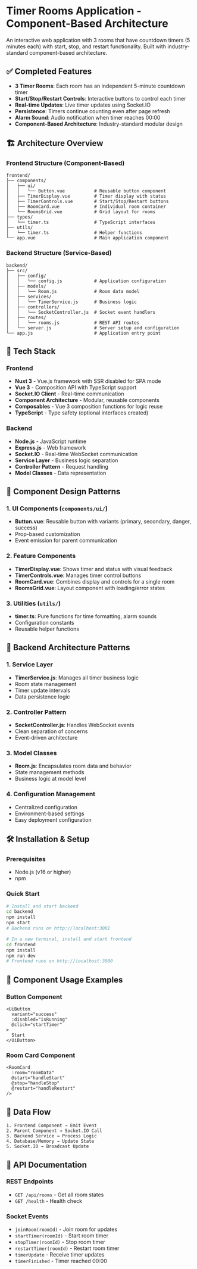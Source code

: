 # Timer Rooms Application - Component-Based Architecture

An interactive web application with 3 rooms that have countdown timers (5 minutes each) with start, stop, and restart functionality. Built with industry-standard component-based architecture.

## ✅ **Completed Features**

- **3 Timer Rooms**: Each room has an independent 5-minute countdown timer  
- **Start/Stop/Restart Controls**: Interactive buttons to control each timer  
- **Real-time Updates**: Live timer updates using Socket.IO  
- **Persistence**: Timers continue counting even after page refresh  
- **Alarm Sound**: Audio notification when timer reaches 00:00  
- **Component-Based Architecture**: Industry-standard modular design

## 🏗️ **Architecture Overview**

### Frontend Structure (Component-Based)
```
frontend/
├── components/
│   ├── ui/
│   │   └── Button.vue           # Reusable button component
│   ├── TimerDisplay.vue         # Timer display with status
│   ├── TimerControls.vue        # Start/Stop/Restart buttons
│   ├── RoomCard.vue             # Individual room container
│   └── RoomsGrid.vue            # Grid layout for rooms
├── types/
│   └── timer.ts                 # TypeScript interfaces
├── utils/
│   └── timer.ts                 # Helper functions       
└── app.vue                      # Main application component
```

### Backend Structure (Service-Based)
```
backend/
├── src/
│   ├── config/
│   │   └── config.js            # Application configuration
│   ├── models/
│   │   └── Room.js              # Room data model
│   ├── services/
│   │   └── TimerService.js      # Business logic
│   ├── controllers/
│   │   └── SocketController.js  # Socket event handlers
│   ├── routes/
│   │   └── rooms.js             # REST API routes
│   └── server.js                # Server setup and configuration
└── app.js                       # Application entry point
```

## 🚀 **Tech Stack**

### Frontend
- **Nuxt 3** - Vue.js framework with SSR disabled for SPA mode
- **Vue 3** - Composition API with TypeScript support
- **Socket.IO Client** - Real-time communication
- **Component Architecture** - Modular, reusable components
- **Composables** - Vue 3 composition functions for logic reuse
- **TypeScript** - Type safety (optional interfaces created)

### Backend
- **Node.js** - JavaScript runtime
- **Express.js** - Web framework
- **Socket.IO** - Real-time WebSocket communication
- **Service Layer** - Business logic separation
- **Controller Pattern** - Request handling
- **Model Classes** - Data representation

## 📂 **Component Design Patterns**

### 1. **UI Components** (`components/ui/`)
- **Button.vue**: Reusable button with variants (primary, secondary, danger, success)
- Prop-based customization
- Event emission for parent communication

### 2. **Feature Components**
- **TimerDisplay.vue**: Shows timer and status with visual feedback
- **TimerControls.vue**: Manages timer control buttons
- **RoomCard.vue**: Combines display and controls for a single room
- **RoomsGrid.vue**: Layout component with loading/error states

### 3. **Utilities** (`utils/`)
- **timer.ts**: Pure functions for time formatting, alarm sounds
- Configuration constants
- Reusable helper functions

## 🔧 **Backend Architecture Patterns**

### 1. **Service Layer**
- **TimerService.js**: Manages all timer business logic
- Room state management
- Timer update intervals
- Data persistence logic

### 2. **Controller Pattern**
- **SocketController.js**: Handles WebSocket events
- Clean separation of concerns
- Event-driven architecture

### 3. **Model Classes**
- **Room.js**: Encapsulates room data and behavior
- State management methods
- Business logic at model level

### 4. **Configuration Management**
- Centralized configuration
- Environment-based settings
- Easy deployment configuration

## 🛠️ **Installation & Setup**

### Prerequisites
- Node.js (v16 or higher)
- npm

### Quick Start
```bash
# Install and start backend
cd backend
npm install
npm start
# Backend runs on http://localhost:3001

# In a new terminal, install and start frontend
cd frontend
npm install
npm run dev
# Frontend runs on http://localhost:3000
```

## 🎯 **Component Usage Examples**

### Button Component
```vue
<UiButton 
  variant="success" 
  :disabled="isRunning" 
  @click="startTimer"
>
  Start
</UiButton>
```

### Room Card Component
```vue
<RoomCard
  :room="roomData"
  @start="handleStart"
  @stop="handleStop"
  @restart="handleRestart"
/>
```

## 🔄 **Data Flow**

```
1. Frontend Component → Emit Event
2. Parent Component → Socket.IO Call
3. Backend Service → Process Logic
4. Database/Memory → Update State
5. Socket.IO → Broadcast Update
```

## 📝 **API Documentation**

### REST Endpoints
- `GET /api/rooms` - Get all room states
- `GET /health` - Health check

### Socket Events
- `joinRoom(roomId)` - Join room for updates
- `startTimer(roomId)` - Start room timer
- `stopTimer(roomId)` - Stop room timer
- `restartTimer(roomId)` - Restart room timer
- `timerUpdate` - Receive timer updates
- `timerFinished` - Timer reached 00:00